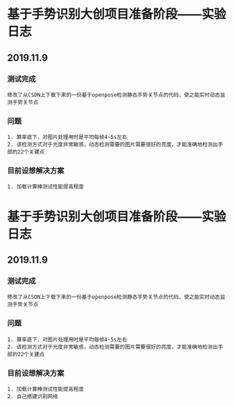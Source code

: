 # 基于手势识别大创项目准备阶段——实验日志

## 2019.11.9
### 测试完成
    修改了从CSDN上下载下来的一份基于openpose检测静态手势关节点的代码，使之能实时动态监测手势关节点
### 问题
	1. 算率底下，对图片处理用时是平均每帧4~5s左右
	2. 该检测方式对于光度非常敏感，动态检测需要的图片需要很好的亮度，才能准确地检测出手部的22个关建点
### 目前设想解决方案
	1. 加载计算棒测试性能提高程度
# 基于手势识别大创项目准备阶段——实验日志

## 2019.11.9
### 测试完成
    修改了从CSDN上下载下来的一份基于openpose检测静态手势关节点的代码，使之能实时动态监测手势关节点
### 问题
	1. 算率底下，对图片处理用时是平均每帧4~5s左右
	2. 该检测方式对于光度非常敏感，动态检测需要的图片需要很好的亮度，才能准确地检测出手部的22个关建点
### 目前设想解决方案
	1. 加载计算棒测试性能提高程度
	2. 自己搭建识别网络